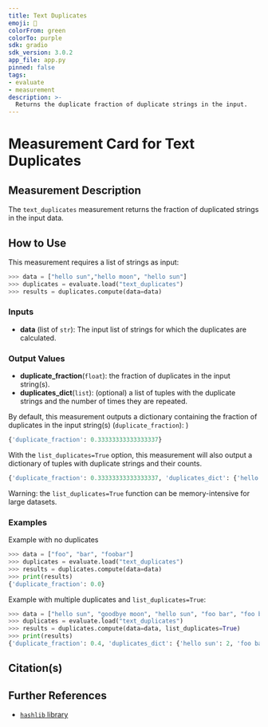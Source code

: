 ```yaml
---
title: Text Duplicates
emoji: 🤗
colorFrom: green
colorTo: purple
sdk: gradio
sdk_version: 3.0.2
app_file: app.py
pinned: false
tags:
- evaluate
- measurement
description: >-
  Returns the duplicate fraction of duplicate strings in the input.
---
```


# Measurement Card for Text Duplicates

## Measurement Description

The `text_duplicates` measurement returns the fraction of duplicated strings in the input data.

## How to Use

This measurement requires a list of strings as input:

```python
>>> data = ["hello sun","hello moon", "hello sun"]
>>> duplicates = evaluate.load("text_duplicates")
>>> results = duplicates.compute(data=data)
```

### Inputs
- **data** (list of `str`): The input list of strings for which the duplicates are calculated.

### Output Values
- **duplicate_fraction**(`float`): the fraction of duplicates in the input string(s).
- **duplicates_dict**(`list`): (optional) a list of tuples with the duplicate strings and the number of times they are repeated.

By default, this measurement outputs a dictionary containing the fraction of duplicates in the input string(s) (`duplicate_fraction`):
  )
```python
{'duplicate_fraction': 0.33333333333333337}
```

With the `list_duplicates=True` option, this measurement will also output a dictionary of tuples with duplicate strings and their counts.

```python
{'duplicate_fraction': 0.33333333333333337, 'duplicates_dict': {'hello sun': 2}}
```

Warning: the `list_duplicates=True` function can be memory-intensive for large datasets.

### Examples

Example with no duplicates

```python
>>> data = ["foo", "bar", "foobar"]
>>> duplicates = evaluate.load("text_duplicates")
>>> results = duplicates.compute(data=data)
>>> print(results)
{'duplicate_fraction': 0.0}
```

Example with multiple duplicates and `list_duplicates=True`:
```python
>>> data = ["hello sun", "goodbye moon", "hello sun", "foo bar", "foo bar"]
>>> duplicates = evaluate.load("text_duplicates")
>>> results = duplicates.compute(data=data, list_duplicates=True)
>>> print(results)
{'duplicate_fraction': 0.4, 'duplicates_dict': {'hello sun': 2, 'foo bar': 2}}
```

## Citation(s)


## Further References
- [`hashlib` library](https://docs.python.org/3/library/hashlib.html)
